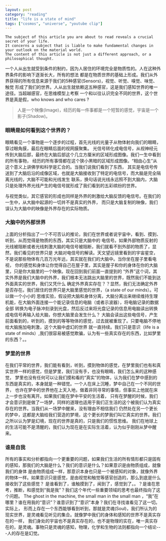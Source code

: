 ```yaml
---
layout: post
category: "reading"
title: "life is a state of mind"
tags: ["cosmos", "universe", "youtube clip"]
---
```


    The subject of this article you are about to read reveals a crucial secret of your life.
    It concerns a subject that is liable to make fundamental changes in your outlook on the material world.
    The content of this article is not just a different approach, or a philosophical thought.

一个人从出生就受到条件的制约，因为人居住的环境完全是物质性的。人在这种外界条件的影响下逐渐长大，所有的想法
都是在物质世界的基础上形成。我们从外界获得的所有信息来源于我们的5种感官(Sensors)，视觉、听觉、嗅觉、味觉、触觉
形成了我们的世界。人从出生就依赖这五种感官，这是我们感知世界的唯一途径。当超越感官，在思维模型上考察
一个和以往认识完全不同的世界，这个世界是真是假，who knows and who cares ?

> 人是一个映像(Image)，经历的每一件事都是一个短暂的感觉，宇宙是一个影子(Shadow)。

### 眼睛是如何看到这个世界的？
眼睛看见一个事物是一个逐步的过程，首先光线的光量子从物体射向我们的眼睛，穿过眼角膜，最后在眼睛后面的视网膜聚集。
光信号转化成电信号，从视神经元传到大脑后部，最终在大脑后部这个几立方厘米的区域形成图像。我们一生中看到的所有事物，
经历的所有事情都在这个狭小黑暗的区域形成图像。“相由心生”从这个意义上讲佛学和科学是汇合的。当我们说我们看到了东西，
其实是电信号传送到了大脑后沿的成像区域，也就是大脑接收到了特定的电信号，而大脑是完全隔离光线的，大脑不可能和光线发生
联系，换句话说光线永远照不到大脑内，大脑只是处理外界光线产生的电信号就形成了我们看到的五彩缤纷的世界。

与视觉类似，其它感官的形成也同样是外界的刺激给大脑反馈的电信号。在我们的一生中，从大脑中起源的一切并不是真实的外界，
而只是大脑复制的映像，我们误认为大脑中的映像是外界存在的实际物质。

### 大脑中的外部世界
上面的分析指出了一个不可否认的推论，我们在世界或者说宇宙中，看到、摸到、听到，从而觉得是物质的东西，其实只是大脑中的
电信号。如果外部物质反射的光线被阻断或者光线刺激大脑的电信号被阻断，我们就看不到外部的物质了，显然，我们看见的世界只是
大脑对电信号的解读。天文望远镜里看到的宇宙星空，不是说那些物体有几百万光年远，其实就在我们的大脑中。当你坐在屋子里看电视，
你的感觉和身体让你觉得自己在屋子里，其实是屋子和你的身体在你的大脑里，只是你大脑里的一个映像。现在回到我们前面一直提到的
“外界”这个词，其实外界是我们大脑中的外界，我们根本无法跳出大脑里的世界，既然我们不能到达外面真实的世界，我们又凭什么
确定外界真实存在？？显然，我们无法确定外界是否存在。我们居住的世界只是大脑里感觉的世界，（a state of our minds）。可以做一个小小的
思维实验，假设把大脑和身体分离，大脑分离出来继续维持生理机能，在大脑外面连接一个能记录信息的电脑（或者示波器），将电脑记录的数据全部
转换为电子脉冲刻录到光盘，然后反过来将光盘记录的信息用电脑读出转换成电信号再输入给大脑，你想大脑里会发生什么？
大脑会读出这些电信号，产生前面看到的，听到的，摸到的等等物体的感觉，过去就被重现了。只要电脑不停地给大脑施加电刺激，这个大脑中虚幻的世界
就一直持续。我们只是意识（life is a state of minds）,我们很容易被感觉欺骗，认为有一些真实存在的东西，比如梦里的东西？。。

### 梦里的世界
在我们平常的世界，我们能有看到，听到，摸到物体的感觉，在梦里我们也有和真实世界一样的感觉，但是梦里，我们没有手，也没有眼睛，我们怎么来的这种感觉，
梦里也没有任何可以让我们摸和看的“真实”的物体，认为我们在梦中感到的东西是真实的，本身就是一种错觉。一个人在床上沉睡，梦中自己在一个不同的世界，
也许在梦中的世界他在上天入地，做着非同寻常的事情，但事实上他就在床上一步也没有离开。如果我们能在梦中平安的生活着，
只有在梦醒的时候，我们才会意识到是做了一场梦，同样的道理也适用于我们正生活的这个被我们认为真实存在的世界。当我们从一场梦中醒来，没有理由不相信我们
仍然处在另一个更长的梦中，这都是大脑给我们营造的梦境，这个更长的梦我们叫它真实的世界。我们之所以认为梦是幻境，现在的世界是真的，只是我们的惯性思维。
我们在地球上的生活可能不是清醒的，我们认为现在是在实际生活着，认为似乎刚刚从梦中醒来。

### 谁是自我
所有的事实和分析都指向一个更重要的问题，如果我们生活的所有情形都只是固有的感知，那我们的大脑是什么？我们的意识是什么？如果意识是由物质组成，就像我们的身体
是由物质组成一样，那意识本身也只是一个被感知的对象，就像外界的物体一样。如果意识只是感觉，是由视觉和触觉等感官创造的，那么到底是什么接收到了这些感觉？
是谁看到了，谁触摸到了，闻到了，感觉到了。。？是谁在思考，推断，和感觉到“我是我”？我们这个年代一些重要领域的思考也最终指向了这个问题。
The ghost in the machine, the small man in the small man ，“我”在哪里？谁在用我的“意识”？谁意识到了“意识”本身？我们在寻找谁看见了这一切。
实际上， 形而上存在一个东西能够看到听到，那就是灵魂(Soul)，我们所认为的现实世界，是灵魂看见听见的集合。就像梦中我们的身体和感知的世界不是真实存在的一样，
我们身处的宇宙也不是真实存在的，也不是物理的实在，唯一真实存在的，是灵魂。事物只是灵魂的感知，物理，化学和生物的法则都指向一个结论---人的存在是幻觉。








